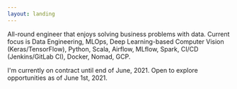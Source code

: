 ```yaml
---
layout: landing
---
```

All-round engineer that enjoys solving business problems with data. Current focus is Data Engineering, MLOps, Deep Learning-based Computer Vision (Keras/TensorFlow), Python, Scala, Airflow, MLflow, Spark, CI/CD (Jenkins/GitLab CI), Docker, Nomad, GCP.

I'm currently on contract until end of June, 2021. Open to explore opportunities as of June 1st, 2021.
